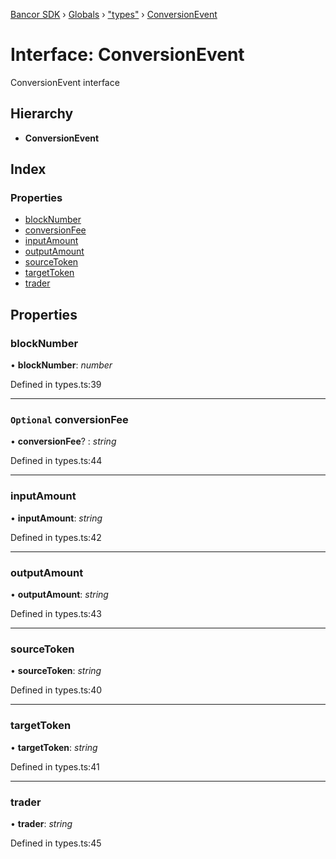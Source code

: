[Bancor SDK](../README.md) › [Globals](../globals.md) › ["types"](../modules/_types_.md) › [ConversionEvent](_types_.conversionevent.md)

# Interface: ConversionEvent

ConversionEvent interface

## Hierarchy

* **ConversionEvent**

## Index

### Properties

* [blockNumber](_types_.conversionevent.md#blocknumber)
* [conversionFee](_types_.conversionevent.md#optional-conversionfee)
* [inputAmount](_types_.conversionevent.md#inputamount)
* [outputAmount](_types_.conversionevent.md#outputamount)
* [sourceToken](_types_.conversionevent.md#sourcetoken)
* [targetToken](_types_.conversionevent.md#targettoken)
* [trader](_types_.conversionevent.md#trader)

## Properties

###  blockNumber

• **blockNumber**: *number*

Defined in types.ts:39

___

### `Optional` conversionFee

• **conversionFee**? : *string*

Defined in types.ts:44

___

###  inputAmount

• **inputAmount**: *string*

Defined in types.ts:42

___

###  outputAmount

• **outputAmount**: *string*

Defined in types.ts:43

___

###  sourceToken

• **sourceToken**: *string*

Defined in types.ts:40

___

###  targetToken

• **targetToken**: *string*

Defined in types.ts:41

___

###  trader

• **trader**: *string*

Defined in types.ts:45
